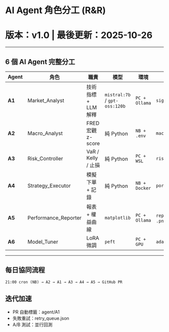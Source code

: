 # AI Agent 角色分工 (R&R)

# 版本：v1.0 | 最後更新：2025-10-26

---

## 6 個 AI Agent 完整分工

| Agent | 角色 | 職責 | 模型 | 環境 | 輸出 |
| --- | --- | --- | --- | --- | --- |
| **A1** | Market_Analyst | 技術指標 + LLM 解釋 | `mistral:7b` / `gpt-oss:120b` | `PC + Ollama` | `signals_YYYYMMDD.json` |
| **A2** | Macro_Analyst | FRED 宏觀 z-score | 純 Python | `NB + .env` | `macro_YYYYMMDD.json` |
| **A3** | Risk_Controller | VaR / Kelly / 止損 | 純 Python | `PC + WSL` | `risk_YYYYMMDD.json` |
| **A4** | Strategy_Executor | 模擬下單 + 記錄 | 純 Python | `NB + Docker` | `portfolio.csv` |
| **A5** | Performance_Reporter | 報表 + 權益曲線 | `matplotlib` | `PC + Ollama` | `report_YYYYMMDD.md` + `.png` |
| **A6** | Model_Tuner | LoRA 微調 | `peft` | `PC + GPU` | `adapter/` |

---

## 每日協同流程

```
21:00 cron (NB) → A2 → A1 → A3 → A4 → A5 → GitHub PR
```

## 迭代加速

- PR 自動標籤：agent/A1
- 失敗重試：retry_queue.json
- A/B 測試：並行回測